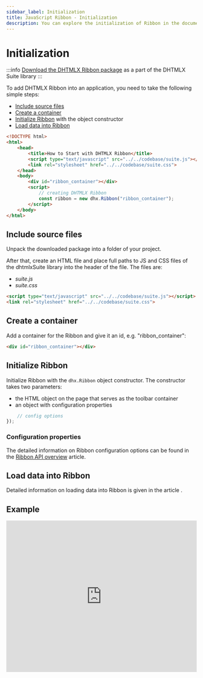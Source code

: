 ```yaml
---
sidebar_label: Initialization
title: JavaScript Ribbon - Initialization 
description: You can explore the initialization of Ribbon in the documentation of the DHTMLX JavaScript UI library. Browse developer guides and API reference, try out code examples and live demos, and download a free 30-day evaluation version of DHTMLX Suite.
---
```


# Initialization

:::info
[Download the DHTMLX Ribbon package](https://dhtmlx.com/docs/products/dhtmlxSuite/download.shtml) as a part of the DHTMLX Suite library
:::

To add DHTMLX Ribbon into an application, you need to take the following simple steps:

- [Include source files](#include-source-files)
- [Create a container](#create-a-container)
- [Initialize Ribbon](#initialize-ribbon) with the object constructor
- [Load data into Ribbon](#load-data-into-ribbon)

```html
<!DOCTYPE html>
<html>
    <head>
        <title>How to Start with DHTMLX Ribbon</title>         
        <script type="text/javascript" src="../../codebase/suite.js"></script>
        <link rel="stylesheet" href="../../codebase/suite.css">
    </head>
    <body>
        <div id="ribbon_container"></div>
        <script>
            // creating DHTMLX Ribbon
            const ribbon = new dhx.Ribbon("ribbon_container");
        </script>
    </body>
</html>
```

## Include source files

Unpack the downloaded package into a folder of your project.

After that, create an HTML file and place full paths to JS and CSS files of the dhtmlxSuite library into the header of the file. The files are:

- *suite.js*
- *suite.css*

```html
<script type="text/javascript" src="../../codebase/suite.js"></script>
<link rel="stylesheet" href="../../codebase/suite.css">
```

## Create a container

Add a container for the Ribbon and give it an id, e.g. "ribbon_container":

```html
<div id="ribbon_container"></div>
```

## Initialize Ribbon

Initialize Ribbon with the `dhx.Ribbon` object constructor. The constructor takes two parameters:

- the HTML object on the page that serves as the toolbar container
- an object with configuration properties

```javascript
    // config options
});
```

### Configuration properties

The detailed information on Ribbon configuration options can be found in the [Ribbon API overview](ribbon/api/api_overview.md#properties) article.

## Load data into Ribbon

Detailed information on loading data into Ribbon is given in the article [](ribbon/data_loading.md).

## Example

<iframe src="https://snippet.dhtmlx.com/lek4v9m7?mode=js" frameborder="0" class="snippet_iframe" width="100%" height="400"></iframe>